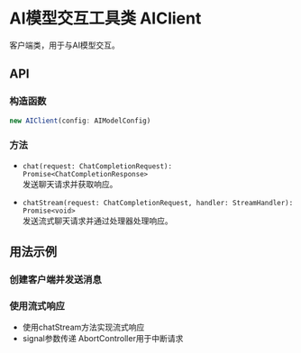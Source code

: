 # AI模型交互工具类 AIClient

客户端类，用于与AI模型交互。

## API

### 构造函数

```typescript
new AIClient(config: AIModelConfig)
```

### 方法

- `chat(request: ChatCompletionRequest): Promise<ChatCompletionResponse>`  
  发送聊天请求并获取响应。

- `chatStream(request: ChatCompletionRequest, handler: StreamHandler): Promise<void>`  
  发送流式聊天请求并通过处理器处理响应。


## 用法示例

### 创建客户端并发送消息

<demo vue="../../demos/tools/client/Basic.vue" />


### 使用流式响应

- 使用chatStream方法实现流式响应
- signal参数传递 AbortController用于中断请求

<demo vue="../../demos/tools/client/Stream.vue" />

